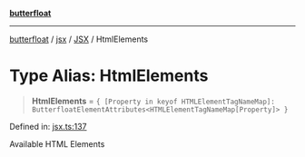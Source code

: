 [**butterfloat**](../../../../../../index.md)

***

[butterfloat](../../../../../../index.md) / [jsx](../../../index.md) / [JSX](../index.md) / HtmlElements

# Type Alias: HtmlElements

> **HtmlElements** = `{ [Property in keyof HTMLElementTagNameMap]: ButterfloatElementAttributes<HTMLElementTagNameMap[Property]> }`

Defined in: [jsx.ts:137](https://github.com/WorldMaker/butterfloat/blob/df545ef96728808e6ed86d129bea41fdc458751b/jsx.ts#L137)

Available HTML Elements

